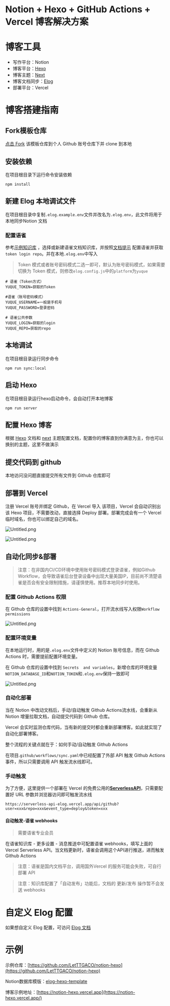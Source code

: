 # Notion + Hexo + GitHub Actions + Vercel 博客解决方案

# 博客工具

- 写作平台：Notion
- 博客平台：[Hexo](https://hexo.io/)
- 博客主题：[Next](https://github.com/jerryc127/hexo-theme-butterfly)
- 博客文档同步：[Elog](https://github.com/LetTTGACO/elog)
- 部署平台：Vercel

# 博客搭建指南


## Fork模板仓库


[点击 Fork](https://github.com/elog-x/notion-hexo/fork) 该模板仓库到个人 Github 账号仓库下并 clone 到本地


## 安装依赖


在项目根目录下运行命令安装依赖


```shell
npm install
```


## 新建 Elog 本地调试文件


在项目根目录中复制`.elog.example.env`文件并改名为`.elog.env`，此文件将用于本地同步Notion 文档


### 配置语雀

参考[示例知识库](https://www.yuque.com/1874w/yuque-hexo-template)
，选择或新建语雀文档知识库，并按照[文档提示](https://elog.1874.cool/notion/gvnxobqogetukays#login)
配置语雀并获取 `token login repo`。并在本地`.elog.env`中写入
> Token 模式或者账号密码模式二选一即可，默认为账号密码模式，如果需要切换为 Token 模式，则修改`elog.config.js`中的`platform`为`yuque`

```text
# 语雀（Token方式）
YUQUE_TOKEN=获取的Token

#语雀（账号密码模式）
YUQUE_USERNAME=一般是手机号
YUQUE_PASSWORD=登录密码

# 语雀公共参数
YUQUE_LOGIN=获取的login
YUQUE_REPO=获取的repo
```


## 本地调试


在项目根目录运行同步命令


```shell
npm run sync:local
```


## 启动 Hexo


在项目根目录运行hexo启动命令，会自动打开本地博客


```shell
npm run server
```


## 配置 Hexo 博客


根据 [Hexo](https://hexo.io/) 文档和 [next](https://github.com/next-theme/hexo-theme-next) 主题配置文档，配置你的博客直到你满意为主，你也可以换别的主题，这里不做演示


## 提交代码到 github


本地访问没问题直接提交所有文件到 Github 仓库即可


## 部署到 Vercel


注册 Vercel 账号并绑定 Github，在 Vercel 导入 该项目，Vercel 会自动识别出该 Hexo 项目，不需要改动，直接选择 Deploy 部署。部署完成会有一个 Vercel 临时域名，你也可以绑定自己的域名。


![Untitled.png](https://image.1874.cool/1874/202311082348509.png)


![Untitled.png](https://image.1874.cool/1874/202311082348344.png)

## 自动化同步&部署
> 注意：在非国内CI/CD环境中使用账号密码模式登录语雀，例如Github Workflow，会导致语雀后台登录设备中出现大量美国IP，目前尚不清楚语雀是否会有安全限制措施，请谨慎使用。推荐本地同步时使用。
### 配置 Github Actions 权限


在 Github 仓库的设置中找到 `Actions-General`，打开流水线写入权限`Workflow permissions`


![Untitled.png](https://image.1874.cool/1874/202311082349660.png)


### 配置环境变量


在本地运行时，用的是`.elog.env`文件中定义的 Notion 账号信息，而在 Github Actions 时，需要提前配置环境变量。


在 Github 仓库的设置中找到 `Secrets  and variables`，新增仓库的环境变量`NOTION_DATABASE_ID`和`NOTION_TOKEN`和`.elog.env`保持一致即可


![Untitled.png](https://image.1874.cool/1874/202311082348909.png)


### 自动化部署


当在 Notion 中改动文档后，手动/自动触发 Github Actions流水线，会重新从 Notion 增量拉取文档，自动提交代码到 Github 仓库。


Vercel 会实时监测仓库代码，当有新的提交时都会重新部署博客。如此就实现了自动化部署博客。


整个流程的关键点就在于：如何手动/自动触发 Github Actions


在项目.`github/workflows/sync.yaml`中已经配置了外部 API 触发 Github Actions 事件，所以只需要调用 API 触发流水线即可。


### 手动触发


为了方便，这里提供一个部署在 Vercel 的免费公用的[**ServerlessAPI**](https://github.com/elog-x/serverless-api)，只需要配置好 URL 参数并浏览器访问即可触发流水线


```shell
https://serverless-api-elog.vercel.app/api/github?user=xxx&repo=xxx&event_type=deploy&token=xxx
```


#### 自动触发-语雀 webhooks
> 需要语雀专业会员

在语雀知识库 - 更多设置 - 消息推送中可配置语雀 webhooks，填写上面的 Vercel Serverless API。当文档更新时，语雀会调用这个API进行推送，进而触发
Github Actions
> 注意：语雀是国内文档平台，调用国外Vercel 的服务可能会失败，可自行部署 API

> 注意：知识库配置了「自动发布」功能后，文档的 更新/发布 操作暂不会发送 webhooks

# 自定义 Elog 配置


如果想自定义 Elog 配置，可访问 [Elog 文档](https://elog.1874.cool/)


# 示例


示例仓库：[https://github.com/LetTTGACO/notion-hexo](https://github.com/LetTTGACO/notion-hexo)

Notion数据库模版：[elog-hexo-template](https://1874.notion.site/867486af567f4a8897427b15ffd10b3c?v=a25aec8e27d5415e8605e43034f822bd&pvs=4)

博客示例地址：[https://notion-hexo.vercel.app](https://notion-hexo.vercel.app/)

